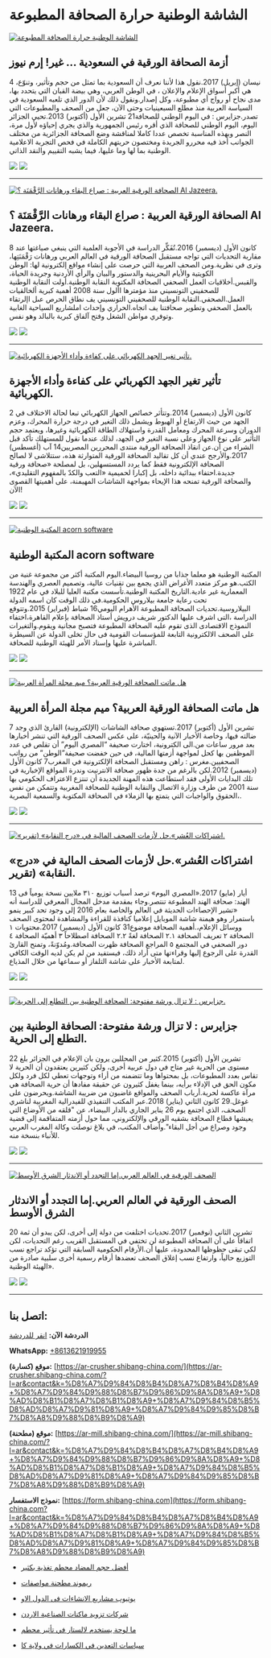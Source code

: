 # الشاشة الوطنية حرارة الصحافة المطبوعة

<a href="https://swt.shibang-china.com/?l=ar&img&k=%D8%A7%D9%84%D8%B4%D8%A7%D8%B4%D8%A9+%D8%A7%D9%84%D9%88%D8%B7%D9%86%D9%8A%D8%A9+%D8%AD%D8%B1%D8%A7%D8%B1%D8%A9+%D8%A7%D9%84%D8%B5%D8%AD%D8%A7%D9%81%D8%A9+%D8%A7%D9%84%D9%85%D8%B7%D8%A8%D9%88%D8%B9%D8%A9" target="_blank">![الشاشة الوطنية حرارة الصحافة المطبوعة](http://static.shibang-china.com/all-800x300/165.jpg)</a>

## أزمة الصحافة الورقية في السعودية … غير! إرم نيوز‎
4 نيسان (إبريل) 2017.نقول هذا لأننا نعرف أن السعودية بما تمثل من حجم وتأثير، وتنوّع، هي أكبر أسواق الإعلام والإعلان ، في الوطن العربي، وهي بيضة القبان التي يتحدد بها، مدى نجاح أو رواج أي مطبوعة، وكل إصدار.ونقول ذلك لأن الدور الذي تلعبه السعودية في السياسة العربية منذ مطلع السبعينيات وحتى الآن، جعل من الصحف والمطبوعات التي تصدر.جزايرس : في اليوم الوطني للصحافة21 تشرين الأول (أكتوبر) 2013.تحيي الجزائر اليوم، اليوم الوطني للصحافة الذي أقره رئيس الجمهورية والذي يجري إحياؤه لأول مرة، النصر وبهذه المناسبة تخصص عددا كاملا لمناقشة وضع الصحافة الجزائرية من مختلف الجوانب أخذ فيه محررو الجريدة ومختصون حريتهم الكاملة في فحص التجربة الاعلامية الوطنية بما لها وما عليها، فيما يشبه التقييم والنقد الذاتي.


<a href="https://whatsapp.shibangsoft.com/WhatsApp.php" target="_blank" title="WhatsApp">![](http://static.shibang-china.com/icon/whatsapp.png)</a> <a href="https://swt.shibang-china.com/?l=ar&icon&k=%D8%A7%D9%84%D8%B4%D8%A7%D8%B4%D8%A9+%D8%A7%D9%84%D9%88%D8%B7%D9%86%D9%8A%D8%A9+%D8%AD%D8%B1%D8%A7%D8%B1%D8%A9+%D8%A7%D9%84%D8%B5%D8%AD%D8%A7%D9%81%D8%A9+%D8%A7%D9%84%D9%85%D8%B7%D8%A8%D9%88%D8%B9%D8%A9" target="_blank">![](http://static.shibang-china.com/icon/chat-ar.png)</a>

---

<a href="https://swt.shibang-china.com/?l=ar&img&k=%D8%A7%D9%84%D8%B4%D8%A7%D8%B4%D8%A9+%D8%A7%D9%84%D9%88%D8%B7%D9%86%D9%8A%D8%A9+%D8%AD%D8%B1%D8%A7%D8%B1%D8%A9+%D8%A7%D9%84%D8%B5%D8%AD%D8%A7%D9%81%D8%A9+%D8%A7%D9%84%D9%85%D8%B7%D8%A8%D9%88%D8%B9%D8%A9" target="_blank">![الصحافة الورقية العربية : صراع البقاء ورهانات الرَّقْمَنَة ؟ Al Jazeera.](http://static.shibang-china.com/all-800x300/783.jpg)</a>

## الصحافة الورقية العربية : صراع البقاء ورهانات الرَّقْمَنَة ؟ Al Jazeera.
8 كانون الأول (ديسمبر) 2016.تُفَكِّر الدراسة في الأجوبة العلمية التي ينبغي صياغتها عند مقاربة التحديات التي تواجه مستقبل الصحافة الورقية في العالم العربي ورهانات رَقْمَنَتِها، وترى في نظرية.ومن الصحف العربية التي حرصت على إنشاء مواقع إلكترونية لها: الوطن الكويتية والأيام البحرينية والدستور والبيان والرأي الأردنية وجريدة الحياة، والقبس.أخلاقيات العمل الصحفي الصحافة المكتوبة النقابة الوطنية.أولت النقابة الوطنية للصحفيني التونسيني منذ مؤمترها األول سنة 2008 أهمية كبرية ألخالقيات العمل.الصحفي.النقابة الوطنية للصحفيني التونسيني يف نطاق الحرص عىل اإلرتقاء بالعمل الصحفي وتطوير صحافتنا يف اتجاه.الحراري وإحداث املشاريع السياحية الغابية وتوفري مواطن الشغل وفتح آلفاق كبرية بالبالد وهو نفس.


<a href="https://whatsapp.shibangsoft.com/WhatsApp.php" target="_blank" title="WhatsApp">![](http://static.shibang-china.com/icon/whatsapp.png)</a> <a href="https://swt.shibang-china.com/?l=ar&icon&k=%D8%A7%D9%84%D8%B4%D8%A7%D8%B4%D8%A9+%D8%A7%D9%84%D9%88%D8%B7%D9%86%D9%8A%D8%A9+%D8%AD%D8%B1%D8%A7%D8%B1%D8%A9+%D8%A7%D9%84%D8%B5%D8%AD%D8%A7%D9%81%D8%A9+%D8%A7%D9%84%D9%85%D8%B7%D8%A8%D9%88%D8%B9%D8%A9" target="_blank">![](http://static.shibang-china.com/icon/chat-ar.png)</a>

---

<a href="https://swt.shibang-china.com/?l=ar&img&k=%D8%A7%D9%84%D8%B4%D8%A7%D8%B4%D8%A9+%D8%A7%D9%84%D9%88%D8%B7%D9%86%D9%8A%D8%A9+%D8%AD%D8%B1%D8%A7%D8%B1%D8%A9+%D8%A7%D9%84%D8%B5%D8%AD%D8%A7%D9%81%D8%A9+%D8%A7%D9%84%D9%85%D8%B7%D8%A8%D9%88%D8%B9%D8%A9" target="_blank">![تأثير تغير الجهد الكهربائي على كفاءة وأداء الأجهزة الكهربائية.](http://static.shibang-china.com/all-800x300/1179.jpg)</a>

## تأثير تغير الجهد الكهربائي على كفاءة وأداء الأجهزة الكهربائية.
2 كانون الأول (ديسمبر) 2014.وتتأثر خصائص الجهاز الكهربائي تبعا لحالة الاختلاف في الجهد من حيث الارتفاع أو الهبوط ويشمل ذلك التغير في درجة حرارة المحرك، وعزم الدوران وسرعة المحرك ومعامل القدرة واستهلاك الطاقة الكهربائية وغيرها، ويعتمد حجم التأثير على نوع الجهاز وعلى نسبة التغير في الجهد، لذلك عندما نقول للمستهلك تأكد قبل الشراء من أن.عن انقاذ الصحافة الورقية منتدى المحررين المصريين14 آب (أغسطس) 2017.والأرجح عندي أن كل تقاليد الصحافة الورقية المتوارثة هذه، ستتلاشى لا لصالح الصحافة الإلكترونية فقط كما يردد المستسهلين، بل لمصلحة «صحافة ورقية جديدة.احتفاء ببدائية داخله، بل إكبارا لحميمية «التعب والكدّ بالمفهوم التقليدي»، والصحافة الورقية تمنحه هذا الإيحاء بمواجهة الشاشات المهيمنة، على أهميتها القصوى الآن!


<a href="https://whatsapp.shibangsoft.com/WhatsApp.php" target="_blank" title="WhatsApp">![](http://static.shibang-china.com/icon/whatsapp.png)</a> <a href="https://swt.shibang-china.com/?l=ar&icon&k=%D8%A7%D9%84%D8%B4%D8%A7%D8%B4%D8%A9+%D8%A7%D9%84%D9%88%D8%B7%D9%86%D9%8A%D8%A9+%D8%AD%D8%B1%D8%A7%D8%B1%D8%A9+%D8%A7%D9%84%D8%B5%D8%AD%D8%A7%D9%81%D8%A9+%D8%A7%D9%84%D9%85%D8%B7%D8%A8%D9%88%D8%B9%D8%A9" target="_blank">![](http://static.shibang-china.com/icon/chat-ar.png)</a>

---

<a href="https://swt.shibang-china.com/?l=ar&img&k=%D8%A7%D9%84%D8%B4%D8%A7%D8%B4%D8%A9+%D8%A7%D9%84%D9%88%D8%B7%D9%86%D9%8A%D8%A9+%D8%AD%D8%B1%D8%A7%D8%B1%D8%A9+%D8%A7%D9%84%D8%B5%D8%AD%D8%A7%D9%81%D8%A9+%D8%A7%D9%84%D9%85%D8%B7%D8%A8%D9%88%D8%B9%D8%A9" target="_blank">![المكتبة الوطنية acorn software](http://static.shibang-china.com/all-800x300/1316.jpg)</a>

## المكتبة الوطنية acorn software
المكتبة الوطنية هو معلما جذابا من روسيا البيضاء.اليوم المكتبة أكثر من مجموعة غنية من الكتب.هو مركز متعدد الأغراض الذي يجمع بين تقنيات عالية، وتصميم العصري والهندسة المعمارية غير عادية.التاريخ المكتبة الوطنية.تأسست مكتبة العليا للبلاد في عام 1922 تحت رعاية جامعة بيلاروس الحكومية.في ذلك الوقت كان اسمه الدولة البيلاروسية.تحديات الصحافة المطبوعة الأهرام اليومي16 شباط (فبراير) 2015.وتتوقع الدراسة ،التى اشرف عليها الدكتور شريف درويش أستاذ الصحافة بإعلام القاهرة،اختفاء النموذج الاقتصادى الذى تقوم عليه الصحافة المطبوعة فتصبح مجانية ويقوم.والتغيرات على الصحف الالكترونية التابعة للمؤسسات القومية فى حال تخلى الدولة عن السيطرة المباشرة عليها وإسناد الأمر للهيئة الوطنية للصحافة.


<a href="https://whatsapp.shibangsoft.com/WhatsApp.php" target="_blank" title="WhatsApp">![](http://static.shibang-china.com/icon/whatsapp.png)</a> <a href="https://swt.shibang-china.com/?l=ar&icon&k=%D8%A7%D9%84%D8%B4%D8%A7%D8%B4%D8%A9+%D8%A7%D9%84%D9%88%D8%B7%D9%86%D9%8A%D8%A9+%D8%AD%D8%B1%D8%A7%D8%B1%D8%A9+%D8%A7%D9%84%D8%B5%D8%AD%D8%A7%D9%81%D8%A9+%D8%A7%D9%84%D9%85%D8%B7%D8%A8%D9%88%D8%B9%D8%A9" target="_blank">![](http://static.shibang-china.com/icon/chat-ar.png)</a>

---

<a href="https://swt.shibang-china.com/?l=ar&img&k=%D8%A7%D9%84%D8%B4%D8%A7%D8%B4%D8%A9+%D8%A7%D9%84%D9%88%D8%B7%D9%86%D9%8A%D8%A9+%D8%AD%D8%B1%D8%A7%D8%B1%D8%A9+%D8%A7%D9%84%D8%B5%D8%AD%D8%A7%D9%81%D8%A9+%D8%A7%D9%84%D9%85%D8%B7%D8%A8%D9%88%D8%B9%D8%A9" target="_blank">![هل ماتت الصحافة الورقية العربية؟ ميم مجلة المرأة العربية](http://static.shibang-china.com/all-800x300/403.jpg)</a>

## هل ماتت الصحافة الورقية العربية؟ ميم مجلة المرأة العربية
7 تشرين الأول (أكتوبر) 2017.تستهوي صحافة الشاشات (الإلكترونية) القارئ الذي وجد ضالته فيها، وخاصة الأخبار الآنية والحينيّة، على عكس الصحف الورقية التي تنشر أخبارها بعد مرور ساعات من.الى الكترونية، اختارت صحيفة “المصري اليوم” أن تقلص في عدد الموظفين بها كحل لمواجهة أزمتها المالية، في حين خفضت صحيفة”الوطن” من رواتب الصحفيين.مغرس : راهن ومستقبل الصحافة الإلكترونية في المغرب7 كانون الأول (ديسمبر) 2012.لكن بالرغم من جدة ظهور صحافة الانترنيت وندرة المواقع الإخبارية في تلك البدايات الأولى فقد استطاعت هذه المهنة الجديدة أن تنتزع الاعتراف الحكومي بها سنة 2001 من طرف وزارة الاتصال والنقابة الوطنية للصحافة المغربية وتتمكن من نفس الحقوق والواجبات التي يتمتع بها الزملاء في الصحافة المكتوبة والسمعية البصرية،.


<a href="https://whatsapp.shibangsoft.com/WhatsApp.php" target="_blank" title="WhatsApp">![](http://static.shibang-china.com/icon/whatsapp.png)</a> <a href="https://swt.shibang-china.com/?l=ar&icon&k=%D8%A7%D9%84%D8%B4%D8%A7%D8%B4%D8%A9+%D8%A7%D9%84%D9%88%D8%B7%D9%86%D9%8A%D8%A9+%D8%AD%D8%B1%D8%A7%D8%B1%D8%A9+%D8%A7%D9%84%D8%B5%D8%AD%D8%A7%D9%81%D8%A9+%D8%A7%D9%84%D9%85%D8%B7%D8%A8%D9%88%D8%B9%D8%A9" target="_blank">![](http://static.shibang-china.com/icon/chat-ar.png)</a>

---

<a href="https://swt.shibang-china.com/?l=ar&img&k=%D8%A7%D9%84%D8%B4%D8%A7%D8%B4%D8%A9+%D8%A7%D9%84%D9%88%D8%B7%D9%86%D9%8A%D8%A9+%D8%AD%D8%B1%D8%A7%D8%B1%D8%A9+%D8%A7%D9%84%D8%B5%D8%AD%D8%A7%D9%81%D8%A9+%D8%A7%D9%84%D9%85%D8%B7%D8%A8%D9%88%D8%B9%D8%A9" target="_blank">![«اشتراكات العُشر».حل لأزمات الصحف المالية في «درج النقابة» (تقرير.](http://static.shibang-china.com/all-800x300/1036.jpg)</a>

## «اشتراكات العُشر».حل لأزمات الصحف المالية في «درج النقابة» (تقرير.
13 أيار (مايو) 2017.«المصري اليوم» ترصد أسباب توزيع ٣١٠ ملايين نسخة يومياً فى الهند: صحافة الهند المطبوعة تنتصر.وجاء بمقدمة مدخل المجال المعرفي للدراسة أنه «تشير الإحصاءات الحديثة في العالم والخاصة بعام 2016 إلى وجود تحد كبير ينمو باستمرار وهو هيمنة شاشة الموبايل إعلاميا كنافذة للقراءة والمشاهدة لمحتوى الصحف ووسائل الإعلام،.أهمية الصحافة موضوع31 كانون الأول (ديسمبر) 2017.محتويات ١ الصحافة ٢ تعريف الصحافة ٢.١ الصحافة لغةً ٢.٢ الصحافة اصطلاحاً ٣ أهميّة الصحافة ٤ دور الصحفي في المجتمع ٥ المراجع الصحافة ظهرت الصحافة.ومُدوّنةً، وتمنح القارئ القدرة على الرجوع إليها وقراءتها متى أراد ذلك، فيستفيد من لم يكن لديه الوقت الكافي لمتابعة الأخبار على شاشة التلفاز أو سماعها من خلال المذياع.


<a href="https://whatsapp.shibangsoft.com/WhatsApp.php" target="_blank" title="WhatsApp">![](http://static.shibang-china.com/icon/whatsapp.png)</a> <a href="https://swt.shibang-china.com/?l=ar&icon&k=%D8%A7%D9%84%D8%B4%D8%A7%D8%B4%D8%A9+%D8%A7%D9%84%D9%88%D8%B7%D9%86%D9%8A%D8%A9+%D8%AD%D8%B1%D8%A7%D8%B1%D8%A9+%D8%A7%D9%84%D8%B5%D8%AD%D8%A7%D9%81%D8%A9+%D8%A7%D9%84%D9%85%D8%B7%D8%A8%D9%88%D8%B9%D8%A9" target="_blank">![](http://static.shibang-china.com/icon/chat-ar.png)</a>

---

<a href="https://swt.shibang-china.com/?l=ar&img&k=%D8%A7%D9%84%D8%B4%D8%A7%D8%B4%D8%A9+%D8%A7%D9%84%D9%88%D8%B7%D9%86%D9%8A%D8%A9+%D8%AD%D8%B1%D8%A7%D8%B1%D8%A9+%D8%A7%D9%84%D8%B5%D8%AD%D8%A7%D9%81%D8%A9+%D8%A7%D9%84%D9%85%D8%B7%D8%A8%D9%88%D8%B9%D8%A9" target="_blank">![جزايرس : لا تزال ورشة مفتوحة: الصحافة الوطنية بين التطلع إلى الحرية.](http://static.shibang-china.com/all-800x300/240.jpg)</a>

## جزايرس : لا تزال ورشة مفتوحة: الصحافة الوطنية بين التطلع إلى الحرية.
22 تشرين الأول (أكتوبر) 2015.كثير من المحللين يرون بان الإعلام في الجزائر بلغ مستوى من الحرية غير متاح في دول عربية أخرى، ولكن كثيرين يعتقدون أن الحرية لا تقاس بعدد المطبوعات، بل بمحتواها وما تتضمنه من أراء وتوجهات تعطي لكل فرد ولكل مكون الحق في الإدلاء برأيه، بينما يغفل كثيرون عن حقيقة مفادها أن حرية الصحافة هي مرآة عاكسة لحرية.أرباب الصحف والمواقع غاضبون من ضريبة الشاشة.ويحرضون على غوغل.29 كانون الثاني (يناير) 2018.عبر المكتب التنفيذي للفيدرالية المغربية لناشري الصحف، الذي اجتمع يوم 26 يناير الجاري بالدار البيضاء، عن &quot;قلقه من الأوضاع التي يعيشها قطاع الصحافة بشقيه الورقي والإلكتروني، مما حول أزمته المتفاقمة إلى قضية وجود وصراع من أجل البقاء&quot;.وأضاف المكتب، في بلاغ توصلت وكالة المغرب العربي للأنباء بنسخة منه.


<a href="https://whatsapp.shibangsoft.com/WhatsApp.php" target="_blank" title="WhatsApp">![](http://static.shibang-china.com/icon/whatsapp.png)</a> <a href="https://swt.shibang-china.com/?l=ar&icon&k=%D8%A7%D9%84%D8%B4%D8%A7%D8%B4%D8%A9+%D8%A7%D9%84%D9%88%D8%B7%D9%86%D9%8A%D8%A9+%D8%AD%D8%B1%D8%A7%D8%B1%D8%A9+%D8%A7%D9%84%D8%B5%D8%AD%D8%A7%D9%81%D8%A9+%D8%A7%D9%84%D9%85%D8%B7%D8%A8%D9%88%D8%B9%D8%A9" target="_blank">![](http://static.shibang-china.com/icon/chat-ar.png)</a>

---

<a href="https://swt.shibang-china.com/?l=ar&img&k=%D8%A7%D9%84%D8%B4%D8%A7%D8%B4%D8%A9+%D8%A7%D9%84%D9%88%D8%B7%D9%86%D9%8A%D8%A9+%D8%AD%D8%B1%D8%A7%D8%B1%D8%A9+%D8%A7%D9%84%D8%B5%D8%AD%D8%A7%D9%81%D8%A9+%D8%A7%D9%84%D9%85%D8%B7%D8%A8%D9%88%D8%B9%D8%A9" target="_blank">![الصحف الورقية في العالم العربي.إما التجدد أو الاندثار الشرق الأوسط](http://static.shibang-china.com/all-800x300/92.jpg)</a>

## الصحف الورقية في العالم العربي.إما التجدد أو الاندثار الشرق الأوسط
20 تشرين الثاني (نوفمبر) 2017.تحديات اختلفت من دولة إلى أخرى، لكن يبدو أن ثمة اتفاقاً على أن الصحافة المطبوعة لن تختفي في المستقبل القريب رغم التحديات، لكن لكي تبقى حظوظها المحدودة، عليها أن.الأرقام الحكومية السابقة التي تؤكد تراجع نسب التوزيع حالياً، وارتفاع نسب إغلاق الصحف تعضدها أرقام رسمية أخرى سلبية صادرة من «الهيئة الوطنية.

<a href="https://whatsapp.shibangsoft.com/WhatsApp.php" target="_blank" title="WhatsApp">![](http://static.shibang-china.com/icon/whatsapp.png)</a> <a href="https://swt.shibang-china.com/?l=ar&icon&k=%D8%A7%D9%84%D8%B4%D8%A7%D8%B4%D8%A9+%D8%A7%D9%84%D9%88%D8%B7%D9%86%D9%8A%D8%A9+%D8%AD%D8%B1%D8%A7%D8%B1%D8%A9+%D8%A7%D9%84%D8%B5%D8%AD%D8%A7%D9%81%D8%A9+%D8%A7%D9%84%D9%85%D8%B7%D8%A8%D9%88%D8%B9%D8%A9" target="_blank">![](http://static.shibang-china.com/icon/chat-ar.png)</a>

---
## اتصل بنا:

**الدردشة الآن:** [انقر للدردشة](https://swt.shibang-china.com?l=ar&contact&k=%D8%A7%D9%84%D8%B4%D8%A7%D8%B4%D8%A9+%D8%A7%D9%84%D9%88%D8%B7%D9%86%D9%8A%D8%A9+%D8%AD%D8%B1%D8%A7%D8%B1%D8%A9+%D8%A7%D9%84%D8%B5%D8%AD%D8%A7%D9%81%D8%A9+%D8%A7%D9%84%D9%85%D8%B7%D8%A8%D9%88%D8%B9%D8%A9)

**WhatsApp:**  [+8613621919955](https://whatsapp.shibangsoft.com/WhatsApp.php)

**موقع (كسارة):** [https://ar-crusher.shibang-china.com/](https://ar-crusher.shibang-china.com/?l=ar&contact&k=%D8%A7%D9%84%D8%B4%D8%A7%D8%B4%D8%A9+%D8%A7%D9%84%D9%88%D8%B7%D9%86%D9%8A%D8%A9+%D8%AD%D8%B1%D8%A7%D8%B1%D8%A9+%D8%A7%D9%84%D8%B5%D8%AD%D8%A7%D9%81%D8%A9+%D8%A7%D9%84%D9%85%D8%B7%D8%A8%D9%88%D8%B9%D8%A9)

**موقع (مطحنة):** [https://ar-mill.shibang-china.com/](https://ar-mill.shibang-china.com/?l=ar&contact&k=%D8%A7%D9%84%D8%B4%D8%A7%D8%B4%D8%A9+%D8%A7%D9%84%D9%88%D8%B7%D9%86%D9%8A%D8%A9+%D8%AD%D8%B1%D8%A7%D8%B1%D8%A9+%D8%A7%D9%84%D8%B5%D8%AD%D8%A7%D9%81%D8%A9+%D8%A7%D9%84%D9%85%D8%B7%D8%A8%D9%88%D8%B9%D8%A9)

**نموذج الاستفسار:** [https://form.shibang-china.com](https://form.shibang-china.com?l=ar&contact&k=%D8%A7%D9%84%D8%B4%D8%A7%D8%B4%D8%A9+%D8%A7%D9%84%D9%88%D8%B7%D9%86%D9%8A%D8%A9+%D8%AD%D8%B1%D8%A7%D8%B1%D8%A9+%D8%A7%D9%84%D8%B5%D8%AD%D8%A7%D9%81%D8%A9+%D8%A7%D9%84%D9%85%D8%B7%D8%A8%D9%88%D8%B9%D8%A9)

* [أفضل حجم المضاد محطم تغذية بكثير](../22/%D8%A3%D9%81%D8%B6%D9%84%20%D8%AD%D8%AC%D9%85%20%D8%A7%D9%84%D9%85%D8%B6%D8%A7%D8%AF%20%D9%85%D8%AD%D8%B7%D9%85%20%D8%AA%D8%BA%D8%B0%D9%8A%D8%A9%20%D8%A8%D9%83%D8%AB%D9%8A%D8%B1.md)

* [ريموند مطحنة مواصفات](../23/%D8%B1%D9%8A%D9%85%D9%88%D9%86%D8%AF%20%D9%85%D8%B7%D8%AD%D9%86%D8%A9%20%D9%85%D9%88%D8%A7%D8%B5%D9%81%D8%A7%D8%AA.md)

* [يوتيوب مشاريع الانشاءات فى الدول الاو](../21/%D9%8A%D9%88%D8%AA%D9%8A%D9%88%D8%A8%20%D9%85%D8%B4%D8%A7%D8%B1%D9%8A%D8%B9%20%D8%A7%D9%84%D8%A7%D9%86%D8%B4%D8%A7%D8%A1%D8%A7%D8%AA%20%D9%81%D9%89%20%D8%A7%D9%84%D8%AF%D9%88%D9%84%20%D8%A7%D9%84%D8%A7%D9%88.md)

* [شركات تزويد ماكنات الصناعية الاردن](../21/%D8%B4%D8%B1%D9%83%D8%A7%D8%AA%20%D8%AA%D8%B2%D9%88%D9%8A%D8%AF%20%D9%85%D8%A7%D9%83%D9%86%D8%A7%D8%AA%20%D8%A7%D9%84%D8%B5%D9%86%D8%A7%D8%B9%D9%8A%D8%A9%20%D8%A7%D9%84%D8%A7%D8%B1%D8%AF%D9%86.md)

* [ما لوحة يستخدم لالستار في تأثير محطم](../24/%D9%85%D8%A7%20%D9%84%D9%88%D8%AD%D8%A9%20%D9%8A%D8%B3%D8%AA%D8%AE%D8%AF%D9%85%20%D9%84%D8%A7%D9%84%D8%B3%D8%AA%D8%A7%D8%B1%20%D9%81%D9%8A%20%D8%AA%D8%A3%D8%AB%D9%8A%D8%B1%20%D9%85%D8%AD%D8%B7%D9%85.md)

* [سياسات التعدين في الكسارات في ولاية كا](../21/%D8%B3%D9%8A%D8%A7%D8%B3%D8%A7%D8%AA%20%D8%A7%D9%84%D8%AA%D8%B9%D8%AF%D9%8A%D9%86%20%D9%81%D9%8A%20%D8%A7%D9%84%D9%83%D8%B3%D8%A7%D8%B1%D8%A7%D8%AA%20%D9%81%D9%8A%20%D9%88%D9%84%D8%A7%D9%8A%D8%A9%20%D9%83%D8%A7.md)